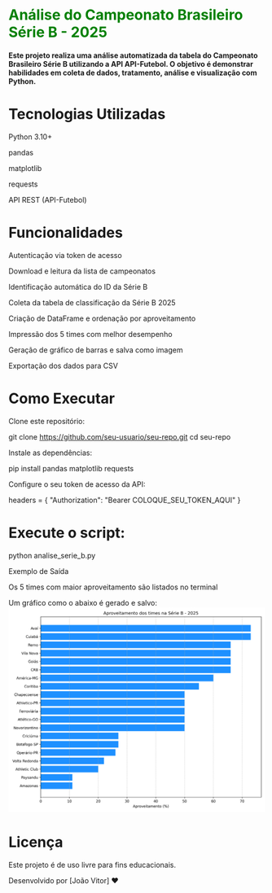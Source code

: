 <h1><span style="color: green;"> Análise do Campeonato Brasileiro Série B - 2025 </span></h1>

<h4>Este projeto realiza uma análise automatizada da tabela do Campeonato Brasileiro Série B utilizando a API API-Futebol. O objetivo é demonstrar habilidades em coleta de dados, tratamento, análise e visualização com Python.</h4>

# Tecnologias Utilizadas

Python 3.10+

pandas

matplotlib

requests

API REST (API-Futebol)

# Funcionalidades

Autenticação via token de acesso

Download e leitura da lista de campeonatos

Identificação automática do ID da Série B

Coleta da tabela de classificação da Série B 2025

Criação de DataFrame e ordenação por aproveitamento

Impressão dos 5 times com melhor desempenho

Geração de gráfico de barras e salva como imagem

Exportação dos dados para CSV

# Como Executar

Clone este repositório:

git clone https://github.com/seu-usuario/seu-repo.git
cd seu-repo

Instale as dependências:

pip install pandas matplotlib requests

Configure o seu token de acesso da API:

headers = {
    "Authorization": "Bearer COLOQUE_SEU_TOKEN_AQUI"
}

# Execute o script:

python analise_serie_b.py

Exemplo de Saída

Os 5 times com maior aproveitamento são listados no terminal

Um gráfico como o abaixo é gerado e salvo:
![Gráfico](output/serie_b_aproveitamento_2025.png)



# Licença

Este projeto é de uso livre para fins educacionais.

Desenvolvido por [João Vitor] ❤️
